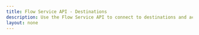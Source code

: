 ```yaml
---
title: Flow Service API - Destinations
description: Use the Flow Service API to connect to destinations and activate data.
layout: none
--- 
```

<RedoclyAPIBlock src="experience-platform-apis/static/swagger-specs/destinations.yaml"/>